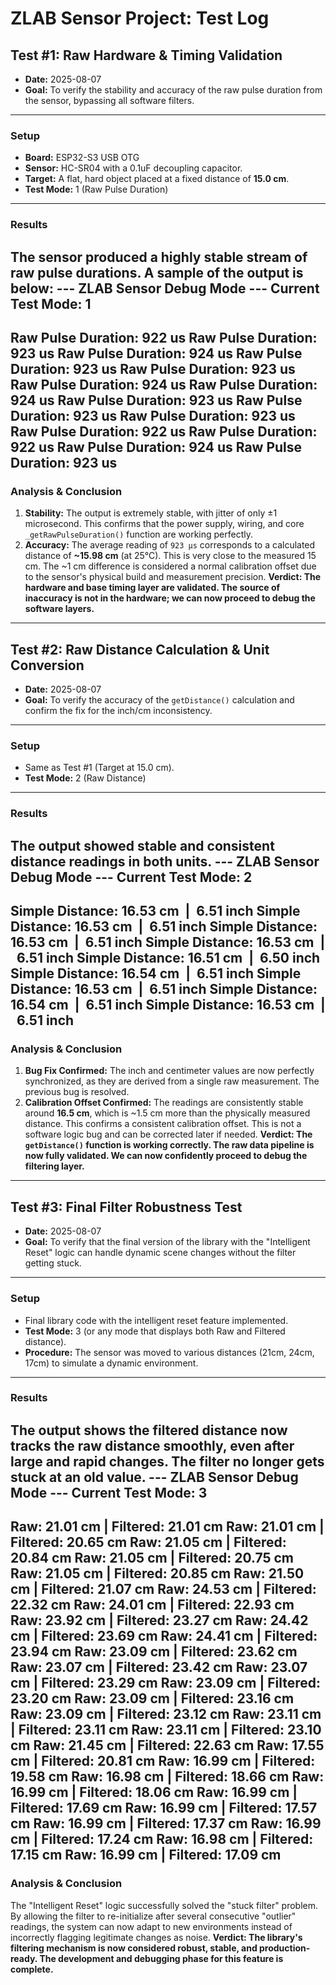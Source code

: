 # ZLAB Sensor Project: Test Log
## Test #1: Raw Hardware & Timing Validation
- **Date:** 2025-08-07
- **Goal:** To verify the stability and accuracy of the raw pulse duration from the sensor, bypassing all software filters.
---
### Setup
- **Board:** ESP32-S3 USB OTG
- **Sensor:** HC-SR04 with a 0.1uF decoupling capacitor.
- **Target:** A flat, hard object placed at a fixed distance of **15.0 cm**.
- **Test Mode:** 1 (Raw Pulse Duration)
---
### Results
The sensor produced a highly stable stream of raw pulse durations. A sample of the output is below:
--- ZLAB Sensor Debug Mode ---
Current Test Mode: 1
------------------------------------
Raw Pulse Duration: 922 us
Raw Pulse Duration: 923 us
Raw Pulse Duration: 924 us
Raw Pulse Duration: 923 us
Raw Pulse Duration: 923 us
Raw Pulse Duration: 924 us
Raw Pulse Duration: 924 us
Raw Pulse Duration: 923 us
Raw Pulse Duration: 923 us
Raw Pulse Duration: 923 us
Raw Pulse Duration: 922 us
Raw Pulse Duration: 922 us
Raw Pulse Duration: 924 us
Raw Pulse Duration: 923 us
---
### Analysis & Conclusion
1.  **Stability:** The output is extremely stable, with jitter of only ±1 microsecond. This confirms that the power supply, wiring, and core `_getRawPulseDuration()` function are working perfectly.
2.  **Accuracy:** The average reading of `923 µs` corresponds to a calculated distance of **~15.98 cm** (at 25°C). This is very close to the measured 15 cm. The ~1 cm difference is considered a normal calibration offset due to the sensor's physical build and measurement precision.
**Verdict: The hardware and base timing layer are validated. The source of inaccuracy is not in the hardware; we can now proceed to debug the software layers.**
---

## Test #2: Raw Distance Calculation & Unit Conversion

- **Date:** 2025-08-07
- **Goal:** To verify the accuracy of the `getDistance()` calculation and confirm the fix for the inch/cm inconsistency.
---
### Setup
- Same as Test #1 (Target at 15.0 cm).
- **Test Mode:** 2 (Raw Distance)
---
### Results
The output showed stable and consistent distance readings in both units.
 --- ZLAB Sensor Debug Mode ---
Current Test Mode: 2
------------------------------------
Simple Distance: 16.53 cm  |  6.51 inch
Simple Distance: 16.53 cm  |  6.51 inch
Simple Distance: 16.53 cm  |  6.51 inch
Simple Distance: 16.53 cm  |  6.51 inch
Simple Distance: 16.51 cm  |  6.50 inch
Simple Distance: 16.54 cm  |  6.51 inch
Simple Distance: 16.53 cm  |  6.51 inch
Simple Distance: 16.54 cm  |  6.51 inch
Simple Distance: 16.53 cm  |  6.51 inch
---
### Analysis & Conclusion
1.  **Bug Fix Confirmed:** The inch and centimeter values are now perfectly synchronized, as they are derived from a single raw measurement. The previous bug is resolved.
2.  **Calibration Offset Confirmed:** The readings are consistently stable around **16.5 cm**, which is ~1.5 cm more than the physically measured distance. This confirms a consistent calibration offset. This is not a software logic bug and can be corrected later if needed.
**Verdict: The `getDistance()` function is working correctly. The raw data pipeline is now fully validated. We can now confidently proceed to debug the filtering layer.**
---

## Test #3: Final Filter Robustness Test
- **Date:** 2025-08-07
- **Goal:** To verify that the final version of the library with the "Intelligent Reset" logic can handle dynamic scene changes without the filter getting stuck.
---
### Setup
- Final library code with the intelligent reset feature implemented.
- **Test Mode:** 3 (or any mode that displays both Raw and Filtered distance).
- **Procedure:** The sensor was moved to various distances (21cm, 24cm, 17cm) to simulate a dynamic environment.
---
### Results
The output shows the filtered distance now tracks the raw distance smoothly, even after large and rapid changes. The filter no longer gets stuck at an old value.
--- ZLAB Sensor Debug Mode ---
Current Test Mode: 3
------------------------------------
Raw: 21.01 cm  |  Filtered: 21.01 cm
Raw: 21.01 cm  |  Filtered: 20.65 cm
Raw: 21.05 cm  |  Filtered: 20.84 cm
Raw: 21.05 cm  |  Filtered: 20.75 cm
Raw: 21.05 cm  |  Filtered: 20.85 cm
Raw: 21.50 cm  |  Filtered: 21.07 cm
Raw: 24.53 cm  |  Filtered: 22.32 cm
Raw: 24.01 cm  |  Filtered: 22.93 cm
Raw: 23.92 cm  |  Filtered: 23.27 cm
Raw: 24.42 cm  |  Filtered: 23.69 cm
Raw: 24.41 cm  |  Filtered: 23.94 cm
Raw: 23.09 cm  |  Filtered: 23.62 cm
Raw: 23.07 cm  |  Filtered: 23.42 cm
Raw: 23.07 cm  |  Filtered: 23.29 cm
Raw: 23.09 cm  |  Filtered: 23.20 cm
Raw: 23.09 cm  |  Filtered: 23.16 cm
Raw: 23.09 cm  |  Filtered: 23.12 cm
Raw: 23.11 cm  |  Filtered: 23.11 cm
Raw: 23.11 cm  |  Filtered: 23.10 cm
Raw: 21.45 cm  |  Filtered: 22.63 cm
Raw: 17.55 cm  |  Filtered: 20.81 cm
Raw: 16.99 cm  |  Filtered: 19.58 cm
Raw: 16.98 cm  |  Filtered: 18.66 cm
Raw: 16.99 cm  |  Filtered: 18.06 cm
Raw: 16.99 cm  |  Filtered: 17.69 cm
Raw: 16.99 cm  |  Filtered: 17.57 cm
Raw: 16.99 cm  |  Filtered: 17.37 cm
Raw: 16.99 cm  |  Filtered: 17.24 cm
Raw: 16.98 cm  |  Filtered: 17.15 cm
Raw: 16.99 cm  |  Filtered: 17.09 cm
---
### Analysis & Conclusion
The "Intelligent Reset" logic successfully solved the "stuck filter" problem. By allowing the filter to re-initialize after several consecutive "outlier" readings, the system can now adapt to new environments instead of incorrectly flagging legitimate changes as noise.
**Verdict: The library's filtering mechanism is now considered robust, stable, and production-ready. The development and debugging phase for this feature is complete.**